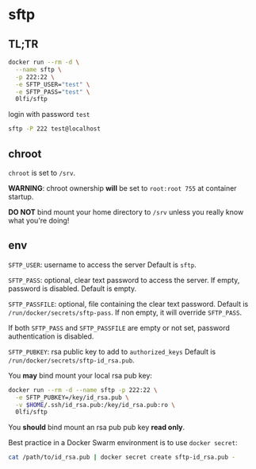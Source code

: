 # sftp

## TL;TR

```bash
docker run --rm -d \
  --name sftp \
  -p 222:22 \
  -e SFTP_USER="test" \
  -e SFTP_PASS="test" \
  0lfi/sftp
```
login with password `test`
```bash
sftp -P 222 test@localhost
```

## chroot

`chroot` is set to `/srv`.

**WARNING**: chroot ownership **will** be set to `root:root 755` at container
startup.

**DO NOT** bind mount your home directory to `/srv` unless you really know what
you're doing!

## env

`SFTP_USER`: username to access the server
Default is `sftp`.

`SFTP_PASS`: optional, clear text password to access the server.
If empty, password is disabled.
Default is empty.

`SFTP_PASSFILE`: optional, file containing the clear text password.
Default is `/run/docker/secrets/sftp-pass`.
If non empty, it will override `SFTP_PASS`.

If both `SFTP_PASS` and `SFTP_PASSFILE` are empty or not set, password
authentication is disabled.

`SFTP_PUBKEY`: rsa public key to add to `authorized_keys`
Default is `/run/docker/secrets/sftp-id_rsa.pub`.

You **may** bind mount your local rsa pub key:
```bash
docker run --rm -d --name sftp -p 222:22 \
  -e SFTP_PUBKEY=/key/id_rsa.pub \
  -v $HOME/.ssh/id_rsa.pub:/key/id_rsa.pub:ro \
  0lfi/sftp
```
You **should** bind mount an rsa pub pub key **read only**.

Best practice in a Docker Swarm environment is to use `docker secret`:
```bash
cat /path/to/id_rsa.pub | docker secret create sftp-id_rsa.pub -
```

